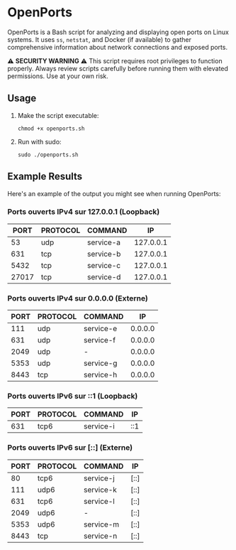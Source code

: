 # OpenPorts

OpenPorts is a Bash script for analyzing and displaying open ports on Linux systems. It uses `ss`, `netstat`, and Docker (if available) to gather comprehensive information about network connections and exposed ports.

⚠️ **SECURITY WARNING** ⚠️
This script requires root privileges to function properly. Always review scripts carefully before running them with elevated permissions. Use at your own risk.

## Usage

1. Make the script executable:
   ```
   chmod +x openports.sh
   ```

2. Run with sudo:
   ```
   sudo ./openports.sh
   ```

## Example Results
Here's an example of the output you might see when running OpenPorts:

### Ports ouverts IPv4 sur 127.0.0.1 (Loopback)

| PORT | PROTOCOL | COMMAND   | IP        |
|------|----------|-----------|-----------|
| 53   | udp      | service-a | 127.0.0.1 |
| 631  | tcp      | service-b | 127.0.0.1 |
| 5432 | tcp      | service-c | 127.0.0.1 |
| 27017| tcp      | service-d | 127.0.0.1 |

### Ports ouverts IPv4 sur 0.0.0.0 (Externe)

| PORT | PROTOCOL | COMMAND   | IP      |
|------|----------|-----------|---------|
| 111  | udp      | service-e | 0.0.0.0 |
| 631  | udp      | service-f | 0.0.0.0 |
| 2049 | udp      | -         | 0.0.0.0 |
| 5353 | udp      | service-g | 0.0.0.0 |
| 8443 | tcp      | service-h | 0.0.0.0 |

### Ports ouverts IPv6 sur ::1 (Loopback)

| PORT | PROTOCOL | COMMAND   | IP   |
|------|----------|-----------|------|
| 631  | tcp6     | service-i | ::1  |

### Ports ouverts IPv6 sur [::] (Externe)

| PORT | PROTOCOL | COMMAND   | IP   |
|------|----------|-----------|------|
| 80   | tcp6     | service-j | [::] |
| 111  | udp6     | service-k | [::] |
| 631  | tcp6     | service-l | [::] |
| 2049 | udp6     | -         | [::] |
| 5353 | udp6     | service-m | [::] |
| 8443 | tcp      | service-n | [::] |

